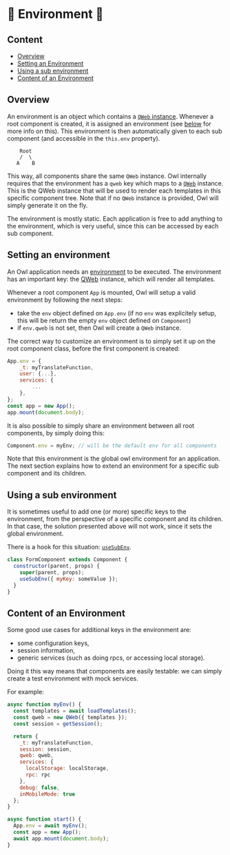 # 🦉 Environment 🦉

## Content

- [Overview](#overview)
- [Setting an Environment](#setting-an-environment)
- [Using a sub environment](#using-a-sub-environment)
- [Content of an Environment](#content-of-an-environment)

## Overview

An environment is an object which contains a [`QWeb` instance](qweb_engine.md). Whenever
a root component is created, it is assigned an environment (see
[below](#setting-an-environment) for more info on this). This environment is
then automatically given to each sub component (and accessible in the `this.env`
property).

```
    Root
    /  \
   A    B
```

This way, all components share the same `QWeb` instance. Owl internally requires
that the environment has a `qweb` key which maps to a
[`QWeb`](qweb_engine.md) instance. This is the QWeb instance that will be used to
render each templates in this specific component tree. Note that if no `QWeb`
instance is provided, Owl will simply generate it on the fly.

The environment is mostly static. Each application is free to add anything to
the environment, which is very useful, since this can be accessed by each sub
component.

## Setting an environment

An Owl application needs an [environment](environment.md) to be executed. The
environment has an important key: the [QWeb](qweb_engine.md) instance, which will render
all templates.

Whenever a root component `App` is mounted, Owl will setup a valid environment by
following the next steps:

- take the `env` object defined on `App.env` (if no `env` was explicitely setup,
  this will be return the empty `env` object defined on `Component`)
- if `env.qweb` is not set, then Owl will create a `QWeb` instance.

The correct way to customize an environment is to simply set it up on the root
component class, before the first component is created:

```js
App.env = {
    _t: myTranslateFunction,
    user: {...},
    services: {
        ...
    },
};
const app = new App();
app.mount(document.body);
```

It is also possible to simply share an environment between all root components,
by simply doing this:

```js
Component.env = myEnv; // will be the default env for all components
```

Note that this environment is the global owl environment for an application. The
next section explains how to extend an environment for a specific sub component
and its children.

## Using a sub environment

It is sometimes useful to add one (or more) specific keys to the environment,
from the perspective of a specific component and its children. In that case, the
solution presented above will not work, since it sets the global environment.

There is a hook for this situation: [`useSubEnv`](hooks.md#usesubenv).

```js
class FormComponent extends Component {
  constructor(parent, props) {
    super(parent, props);
    useSubEnv({ myKey: someValue });
  }
}
```

## Content of an Environment

Some good use cases for additional keys in the environment are:

- some configuration keys,
- session information,
- generic services (such as doing rpcs, or accessing local storage).

Doing it this way means that components are easily testable: we can simply
create a test environment with mock services.

For example:

```js
async function myEnv() {
  const templates = await loadTemplates();
  const qweb = new QWeb({ templates });
  const session = getSession();

  return {
    _t: myTranslateFunction,
    session: session,
    qweb: qweb,
    services: {
      localStorage: localStorage,
      rpc: rpc
    },
    debug: false,
    inMobileMode: true
  };
}

async function start() {
  App.env = await myEnv();
  const app = new App();
  await app.mount(document.body);
}
```
